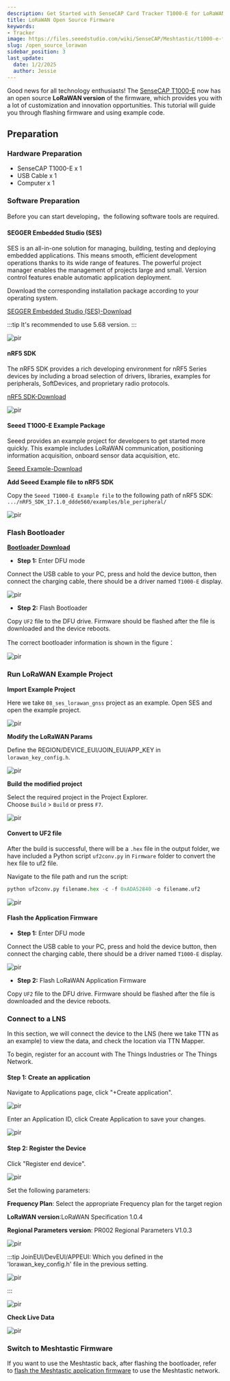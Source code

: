 ```yaml
---
description: Get Started with SenseCAP Card Tracker T1000-E for LoRaWAN
title: LoRaWAN Open Source Firmware
keywords:
- Tracker
image: https://files.seeedstudio.com/wiki/SenseCAP/Meshtastic/t1000-e-fpage.webp
slug: /open_source_lorawan
sidebar_position: 3
last_update:
  date: 1/2/2025
  author: Jessie
---
```



Good news for all technology enthusiasts! The [SenseCAP T1000-E](https://www.seeedstudio.com/SenseCAP-Card-Tracker-T1000-E-for-Meshtastic-p-5913.html) now has an open source **LoRaWAN version** of the firmware, which provides you with a lot of customization and innovation opportunities. This tutorial will guide you through flashing firmware and using example code.



## Preparation

### Hardware Preparation

* SenseCAP T1000-E x 1
* USB Cable x 1
* Computer x 1


### Software Preparation

Before you can start developing，the following software tools are required.

#### SEGGER Embedded Studio (SES)

SES is an all-in-one solution for managing, building, testing and deploying embedded applications. This means smooth, efficient development operations thanks to its wide range of features. The powerful project manager enables the management of projects large and small. Version control features enable automatic application deployment.

Download the corresponding installation package according to your operating system.

<a  href="https://www.segger.com/products/development-tools/embedded-studio/" target="_blank"><span>SEGGER Embedded Studio (SES)-Download</span></a>


:::tip 
It's recommended to use 5.68 version.
:::

<p style={{textAlign: 'center'}}><img src="https://files.seeedstudio.com/wiki/SenseCAP/Wio-WM1110%20Dev%20Kit/5.68version.png" alt="pir" width={800} height="auto" /></p>



#### nRF5 SDK

The nRF5 SDK provides a rich developing environment for nRF5 Series devices by including a broad selection of drivers, libraries, examples for peripherals, SoftDevices, and proprietary radio protocols.



<a  href="https://www.nordicsemi.com/Products/Development-software/nRF5-SDK/Download#infotabs" target="_blank"><span>nRF5 SDK-Download</span></a>

<p style={{textAlign: 'center'}}><img src="https://files.seeedstudio.com/wiki/SenseCAP/Wio-WM1110%20Dev%20Kit/SDK_version.png" alt="pir" width={800} height="auto" /></p>


#### Seeed T1000-E Example Package

Seeed provides an example project for developers to get started more quickly. This example includes LoRaWAN communication, positioning information acquisition, onboard sensor data acquisition, etc.

<a  href="https://files.seeedstudio.com/wiki/SenseCAP/Meshtastic/Seeed_T1000_E_Dev_Board_Alpha-main.zip" target="_blank"><span>Seeed Example-Download</span></a>


**Add Seeed Example file to nRF5 SDK**

Copy the `Seeed T1000-E Example file` to the following path of nRF5 SDK:
`.../nRF5_SDK_17.1.0_ddde560/examples/ble_peripheral/`

<p style={{textAlign: 'center'}}><img src="https://files.seeedstudio.com/wiki/SenseCAP/Meshtastic/file-path.png" alt="pir" width={600} height="auto" /></p>





### Flash Bootloader



**[Bootloader Download](https://files.seeedstudio.com/wiki/SenseCAP/Meshtastic/t1000_e_bootloader_1th_ota_uf2.uf2)**

* **Step 1:** Enter DFU mode



 Connect the USB cable to your PC, press and hold the device button, then connect the charging cable, there should be a driver named `T1000-E` display.


 <p style={{textAlign: 'center'}}><img src="https://files.seeedstudio.com/wiki/SenseCAP/Meshtastic/e-driver.png" alt="pir" width={600} height="auto" /></p>

* **Step 2:** Flash Bootloader


 Copy `UF2` file to the DFU drive. Firmware should be flashed after the file is downloaded and the device reboots.

 The correct bootloader information is shown in the figure：

 <p style={{textAlign: 'center'}}><img src="https://files.seeedstudio.com/wiki/SenseCAP/Meshtastic/bootloader-info.png" alt="pir" width={600} height="auto" /></p>







### Run LoRaWAN Example Project


**Import Example Project**

Here we take `08_ses_lorawan_gnss` project as an example.
Open SES and open the example project.

<p style={{textAlign: 'center'}}><img src="https://files.seeedstudio.com/wiki/SenseCAP/Wio-WM1110%20Dev%20Kit/opensolution.png" alt="pir" width={800} height="auto" /></p>




**Modify the LoRaWAN Params**

Define the REGION/DEVICE_EUI/JOIN_EUI/APP_KEY in `lorawan_key_config.h`.


<p style={{textAlign: 'center'}}><img src="https://files.seeedstudio.com/wiki/SenseCAP/Meshtastic/keys-define.png" alt="pir" width={800} height="auto" /></p>

**Build the modified project**


Select the required project in the Project Explorer.<br/>
Choose `Build` > `Build` or press `F7`.


<p style={{textAlign: 'center'}}><img src="https://files.seeedstudio.com/wiki/SenseCAP/Meshtastic/build-done.png" alt="pir" width={800} height="auto" /></p>


#### Convert to UF2 file

After the build is successful, there will be a `.hex` file in the output folder, we have included a Python script `uf2conv.py` in `Firmware` folder to convert the hex file to uf2 file.


Navigate to the file path and run the script:

```py
python uf2conv.py filename.hex -c -f 0xADA52840 -o filename.uf2
```


<p style={{textAlign: 'center'}}><img src="https://files.seeedstudio.com/wiki/SenseCAP/Meshtastic/convert-uf2.png" alt="pir" width={600} height="auto" /></p>


#### Flash the Application Firmware


* **Step 1:** Enter DFU mode


 Connect the USB cable to your PC, press and hold the device button, then connect the charging cable, there should be a driver named `T1000-E` display.


 <p style={{textAlign: 'center'}}><img src="https://files.seeedstudio.com/wiki/SenseCAP/Meshtastic/e-driver.png" alt="pir" width={600} height="auto" /></p>

* **Step 2:** Flash LoRaWAN Application Firmware


 Copy `UF2` file to the DFU drive. Firmware should be flashed after the file is downloaded and the device reboots.


### Connect to a LNS


In this section, we will connect the device to the LNS (here we take TTN as an example) to view the data, and check the location via TTN Mapper.


To begin, register for an account with The Things Industries or The Things Network.


#### Step 1: Create an application

Navigate to Applications page, click "+Create application".

<p style={{textAlign: 'center'}}><img src="https://files.seeedstudio.com/wiki/SenseCAP/Wio-WM1110%20Dev%20Kit/create_application.png" alt="pir" width={800} height="auto" /></p>

Enter an Application ID, click Create Application to save your changes.

<p style={{textAlign: 'center'}}><img src="https://files.seeedstudio.com/wiki/SenseCAP/Wio-WM1110%20Dev%20Kit/create_application1.png" alt="pir" width={800} height="auto" /></p>


#### Step 2: Register the Device


Click "Register end device".


<p style={{textAlign: 'center'}}><img src="https://files.seeedstudio.com/wiki/SenseCAP/Wio-WM1110%20Dev%20Kit/register_device.png" alt="pir" width={800} height="auto" /></p>

Set the following parameters:

**Frequency Plan**: Select the appropriate Frequency plan for the target region

**LoRaWAN version**:LoRaWAN Specification 1.0.4

**Regional Parameters version**: PR002 Regional Parameters V1.0.3


<p style={{textAlign: 'center'}}><img src="https://files.seeedstudio.com/wiki/SenseCAP/Wio-WM1110%20Dev%20Kit/register_device1.png" alt="pir" width={800} height="auto" /></p>


:::tip 
JoinEUI/DevEUI/APPEUI: Which you defined in the 'lorawan_key_config.h' file in the previous setting.
<p style={{textAlign: 'center'}}><img src="https://files.seeedstudio.com/wiki/SenseCAP/Meshtastic/keys-define.png" alt="pir" width={600} height="auto" /></p>
:::


<p style={{textAlign: 'center'}}><img src="https://files.seeedstudio.com/wiki/SenseCAP/Wio-WM1110%20Dev%20Kit/register_device5.png" alt="pir" width={800} height="auto" /></p>


**Check Live Data**

<p style={{textAlign: 'center'}}><img src="https://files.seeedstudio.com/wiki/SenseCAP/Meshtastic/payload-data.png" alt="pir" width={800} height="auto" /></p>



### Switch to Meshtastic Firmware


If you want to use the Meshtastic back, after flashing the bootloader, refer to [flash the Meshtastic application firmware](https://wiki.seeedstudio.com/sensecap_t1000_e/#step-3-flash-firmware) to use the Meshtastic network.


